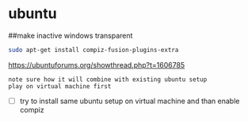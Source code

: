 # ubuntu

##make inactive windows transparent
```bash
sudo apt-get install compiz-fusion-plugins-extra
```

https://ubuntuforums.org/showthread.php?t=1606785

```
note sure how it will combine with existing ubuntu setup
play on virtual machine first
```
- [ ] try to install same ubuntu setup on virtual machine and than enable compiz

